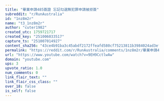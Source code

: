 ```yaml
---
title: "畢業申請485簽證 忘記勾選無犯罪申請被拒簽"
subreddit: "r/RunAustralia"
id: "1nz8m2r"
name: "t3_1nz8m2r"
author: "cuter1982"
created_utc: 1759721717
created_key: "251006033517"
capture_ts: "251007014927"
content_sha256: "43ce4b91ba3c45abdf2172ffeafd580cf75213811b3984024ad3ef02ee0865b9"
permalink: "https://reddit.com/r/RunAustralia/comments/1nz8m2r/畢業申請485簽證_忘記勾選無犯罪申請被拒簽/"
url: "https://www.youtube.com/watch?v=9EH9CctlwAw"
domain: "youtube.com"
ups: 3
upvote_ratio: 1.0
num_comments: 0
link_flair_text: ""
link_flair_css_class: ""
over_18: false
is_self: false
---
```


